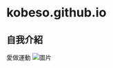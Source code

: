 # kobeso.github.io
## 自我介紹
愛做運動
![圖片](https://www.crazy-tutorial.com/wp-content/uploads/2018/07/%E9%81%8B%E5%8B%95%E5%89%AA%E5%BD%B1-600x314.jpg)
